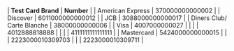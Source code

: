 | **Test Card Brand** | **Number** |
| American Express  | 370000000000002 |
| Discover | 6011000000000012 |
| JCB | 3088000000000017 |
| Diners Club/ Carte Blanche | 38000000000006 |
| Visa | 4007000000027 |
|
|   | 4012888818888 |
|
|   | 4111111111111111 |
| Mastercard | 5424000000000015 |
|   | 2223000010309703 |
|   | 2223000010309711 |